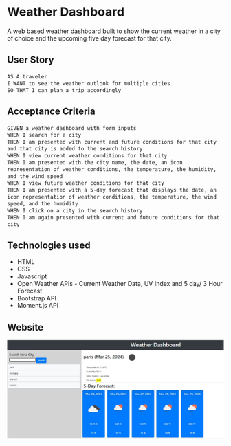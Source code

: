 # Weather Dashboard

A web based weather dashboard built to show the current weather in a city of choice and the upcoming five day forecast for that city.

## User Story

```
AS A traveler
I WANT to see the weather outlook for multiple cities
SO THAT I can plan a trip accordingly
```

## Acceptance Criteria

```
GIVEN a weather dashboard with form inputs
WHEN I search for a city
THEN I am presented with current and future conditions for that city and that city is added to the search history
WHEN I view current weather conditions for that city
THEN I am presented with the city name, the date, an icon representation of weather conditions, the temperature, the humidity, and the wind speed
WHEN I view future weather conditions for that city
THEN I am presented with a 5-day forecast that displays the date, an icon representation of weather conditions, the temperature, the wind speed, and the humidity
WHEN I click on a city in the search history
THEN I am again presented with current and future conditions for that city
```

## Technologies used
* HTML
* CSS
* Javascript
* Open Weather APIs - Current Weather Data, UV Index and 5 day/ 3 Hour Forecast
* Bootstrap API
* Moment.js API

## Website



![web page screenshot](assets/images/Weather%20dashboard.JPG) 

